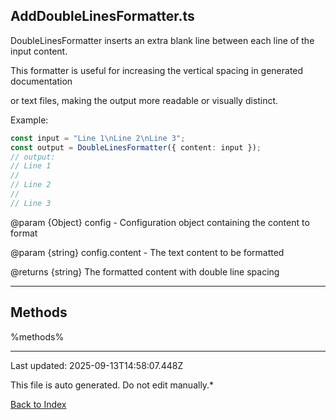 ## AddDoubleLinesFormatter.ts





 DoubleLinesFormatter inserts an extra blank line between each line of the input content.



 This formatter is useful for increasing the vertical spacing in generated documentation

 or text files, making the output more readable or visually distinct.



 Example:

 ```typescript
 const input = "Line 1\nLine 2\nLine 3";
 const output = DoubleLinesFormatter({ content: input });
 // output:
 // Line 1
 //
 // Line 2
 //
 // Line 3
 ```


 @param {Object} config - Configuration object containing the content to format

 @param {string} config.content - The text content to be formatted

 @returns {string} The formatted content with double line spacing

 



---



## Methods



%methods%



---



Last updated: 2025-09-13T14:58:07.448Z



This file is auto generated. Do not edit manually.*



[Back to Index](./index.md)